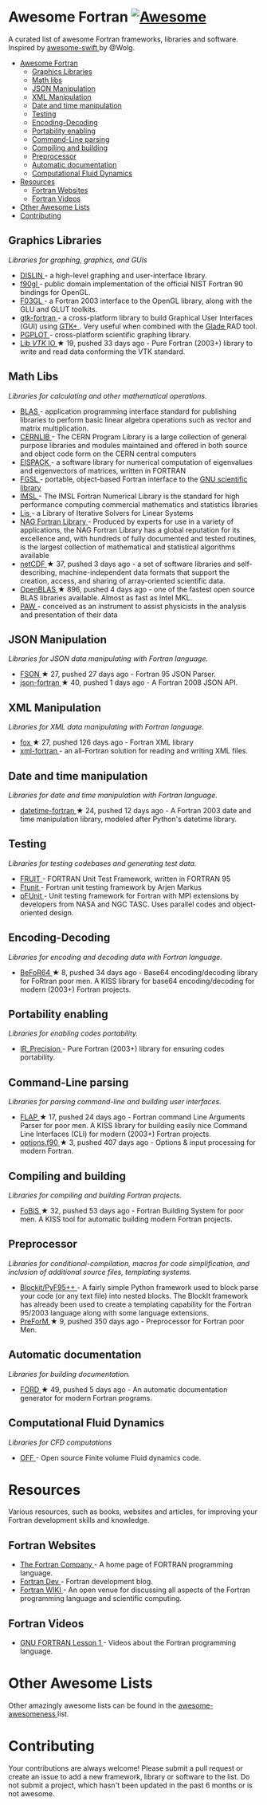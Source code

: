 <h1>
 Awesome Fortran
 <a href="https://github.com/sindresorhus/awesome">
  <img alt="Awesome" src="https://cdn.rawgit.com/sindresorhus/awesome/d7305f38d29fed78fa85652e3a63e154dd8e8829/media/badge.svg"/>
 </a>
</h1>
<p>
 A curated list of awesome Fortran frameworks, libraries and software. Inspired by
 <a href="https://github.com/Wolg/awesome-swift">
  awesome-swift
 </a>
 by @Wolg.
</p>
<ul>
 <li>
  <a href="#awesome-fortran">
   Awesome Fortran
  </a>
  <ul>
   <li>
    <a href="#graphics-libraries">
     Graphics Libraries
    </a>
   </li>
   <li>
    <a href="#math-libs">
     Math libs
    </a>
   </li>
   <li>
    <a href="#json-manipulation">
     JSON Manipulation
    </a>
   </li>
   <li>
    <a href="#xml-manipulation">
     XML Manipulation
    </a>
   </li>
   <li>
    <a href="#date-and-time-manipulation">
     Date and time manipulation
    </a>
   </li>
   <li>
    <a href="#testing">
     Testing
    </a>
   </li>
   <li>
    <a href="#encoding-decoding">
     Encoding-Decoding
    </a>
   </li>
   <li>
    <a href="#portability-enabling">
     Portability enabling
    </a>
   </li>
   <li>
    <a href="#command-line-parsing">
     Command-Line parsing
    </a>
   </li>
   <li>
    <a href="#compiling-and-building">
     Compiling and building
    </a>
   </li>
   <li>
    <a href="#preprocessor">
     Preprocessor
    </a>
   </li>
   <li>
    <a href="#automatic-documentation">
     Automatic documentation
    </a>
   </li>
   <li>
    <a href="#computational-fluid-dynamics">
     Computational Fluid Dynamics
    </a>
   </li>
  </ul>
 </li>
 <li>
  <a href="#resources">
   Resources
  </a>
  <ul>
   <li>
    <a href="#fortran-websites">
     Fortran Websites
    </a>
   </li>
   <li>
    <a href="#fortran-videos">
     Fortran Videos
    </a>
   </li>
  </ul>
 </li>
 <li>
  <a href="#other-awesome-lists">
   Other Awesome Lists
  </a>
 </li>
 <li>
  <a href="#contributing">
   Contributing
  </a>
 </li>
</ul>
<h2>
 Graphics Libraries
</h2>
<p>
 <em>
  Libraries for graphing, graphics, and GUIs
 </em>
</p>
<ul>
 <li>
  <a href="http://www.mps.mpg.de/dislin/">
   DISLIN
  </a>
  - a high-level graphing and user-interface library.
 </li>
 <li>
  <a href="http://math.nist.gov/f90gl/">
   f90gl
  </a>
  - public domain implementation of the official NIST Fortran 90 bindings for OpenGL.
 </li>
 <li>
  <a href="http://www-stone.ch.cam.ac.uk/pub/f03gl/index.xhtml">
   F03GL
  </a>
  - a Fortran 2003 interface to the OpenGL library, along with the GLU and GLUT toolkits.
 </li>
 <li>
  <a href="https://github.com/jerryd/gtk-fortran/wiki">
   gtk-fortran
  </a>
  - a cross-platform library to build Graphical User Interfaces (GUI) using
  <a href="http://www.gtk.org/">
   GTK+
  </a>
  .  Very useful when combined with the
  <a href="https://glade.gnome.org/">
   Glade
  </a>
  RAD tool.
 </li>
 <li>
  <a href="http://www.astro.caltech.edu/~tjp/pgplot/">
   PGPLOT
  </a>
  - cross-platform scientific graphing library.
 </li>
 <li>
  <a href="https://github.com/szaghi/Lib_VTK_IO">
   Lib
   <em>
    VTK
   </em>
   IO
  </a>
  <span>
   &#9733 19, pushed 33 days ago
  </span>
  - Pure Fortran (2003+) library to write and read data conforming the VTK standard.
 </li>
</ul>
<h2>
 Math Libs
</h2>
<p>
 <em>
  Libraries for calculating and other mathematical operations.
 </em>
</p>
<ul>
 <li>
  <a href="http://www.netlib.org/blas/">
   BLAS
  </a>
  - application programming interface standard for publishing libraries to perform basic linear algebra operations such as vector and matrix multiplication.
 </li>
 <li>
  <a href="http://cernlib.web.cern.ch/cernlib/">
   CERNLIB
  </a>
  - The CERN Program Library is a large collection of general purpose libraries and modules maintained and offered in both source and object code form on the CERN central computers
 </li>
 <li>
  <a href="http://www.netlib.org/eispack/">
   EISPACK
  </a>
  - a software library for numerical computation of eigenvalues and eigenvectors of matrices, written in FORTRAN
 </li>
 <li>
  <a href="http://www.lrz.de/services/software/mathematik/gsl/fortran/index.html">
   FGSL
  </a>
  - portable, object-based Fortran interface to the
  <a href="http://www.lrz.de/services/software/mathematik/gsl/">
   GNU scientific library
  </a>
 </li>
 <li>
  <a href="http://www.roguewave.com/products-services/imsl-numerical-libraries/fortran-libraries">
   IMSL
  </a>
  - The IMSL Fortran Numerical Library is the standard for high performance computing commercial mathematics and statistics libraries
 </li>
 <li>
  <a href="http://www.ssisc.org/lis/index.en.html#download">
   Lis
  </a>
  - a Library of Iterative Solvers for Linear Systems
 </li>
 <li>
  <a href="http://www.nag.co.uk/numeric/fl/FLdescription.asp">
   NAG Fortran Library
  </a>
  - Produced by experts for use in a variety of applications, the NAG Fortran Library has a global reputation for its excellence and, with hundreds of fully documented and tested routines, is the largest collection of mathematical and statistical algorithms available
 </li>
 <li>
  <a href="https://github.com/Unidata/netcdf-fortran">
   netCDF
  </a>
  <span>
   &#9733 37, pushed 3 days ago
  </span>
  - a set of software libraries and self-describing, machine-independent data formats that support the creation, access, and sharing of array-oriented scientific data.
 </li>
 <li>
  <a href="https://github.com/xianyi/OpenBLAS">
   OpenBLAS
  </a>
  <span>
   &#9733 896, pushed 4 days ago
  </span>
  - one of the fastest open source BLAS libraries available.  Almost as fast as Intel MKL.
 </li>
 <li>
  <a href="http://paw.web.cern.ch/paw/">
   PAW
  </a>
  - conceived as an instrument to assist physicists in the analysis and presentation of their data
 </li>
</ul>
<h2>
 JSON Manipulation
</h2>
<p>
 <em>
  Libraries for JSON data manipulating with Fortran language.
 </em>
</p>
<ul>
 <li>
  <a href="https://github.com/josephalevin/fson">
   FSON
  </a>
  <span>
   &#9733 27, pushed 27 days ago
  </span>
  - Fortran 95 JSON Parser.
 </li>
 <li>
  <a href="https://github.com/jacobwilliams/json-fortran">
   json-fortran
  </a>
  <span>
   &#9733 40, pushed 1 days ago
  </span>
  - A Fortran 2008 JSON API.
 </li>
</ul>
<h2>
 XML Manipulation
</h2>
<p>
 <em>
  Libraries for XML data manipulating with Fortran language.
 </em>
</p>
<ul>
 <li>
  <a href="https://github.com/andreww/fox">
   fox
  </a>
  <span>
   &#9733 27, pushed 126 days ago
  </span>
  - Fortran XML library
 </li>
 <li>
  <a href="http://sourceforge.net/projects/xml-fortran/">
   xml-fortran
  </a>
  - an all-Fortran solution for reading and writing XML files.
 </li>
</ul>
<h2>
 Date and time manipulation
</h2>
<p>
 <em>
  Libraries for date and time manipulation with Fortran language.
 </em>
</p>
<ul>
 <li>
  <a href="https://github.com/milancurcic/datetime-fortran">
   datetime-fortran
  </a>
  <span>
   &#9733 24, pushed 12 days ago
  </span>
  - A Fortran 2003 date and time manipulation library, modeled after Python's datetime library.
 </li>
</ul>
<h2>
 Testing
</h2>
<p>
 <em>
  Libraries for testing codebases and generating test data.
 </em>
</p>
<ul>
 <li>
  <a href="http://sourceforge.net/projects/fortranxunit/">
   FRUIT
  </a>
  - FORTRAN Unit Test Framework, written in FORTRAN 95
 </li>
 <li>
  <a href="http://flibs.sourceforge.net/ftnunit.html">
   Ftunit
  </a>
  - Fortran unit testing framework by Arjen Markus
 </li>
 <li>
  <a href="http://sourceforge.net/projects/pfunit/">
   pFUnit
  </a>
  - Unit testing framework for Fortran with MPI extensions by developers from NASA and NGC TASC.  Uses parallel codes and object-oriented design.
 </li>
</ul>
<h2>
 Encoding-Decoding
</h2>
<p>
 <em>
  Libraries for encoding and decoding data with Fortran language.
 </em>
</p>
<ul>
 <li>
  <a href="https://github.com/szaghi/BeFoR64">
   BeFoR64
  </a>
  <span>
   &#9733 8, pushed 34 days ago
  </span>
  - Base64 encoding/decoding library for FoRtran poor men. A KISS library for base64 encoding/decoding for modern (2003+) Fortran projects.
 </li>
</ul>
<h2>
 Portability enabling
</h2>
<p>
 <em>
  Libraries for enabling codes portability.
 </em>
</p>
<ul>
 <li>
  <a href="https://github.com/szaghi/IR_Precision">
   IR_Precision
  </a>
  - Pure Fortran (2003+) library for ensuring codes portability.
 </li>
</ul>
<h2>
 Command-Line parsing
</h2>
<p>
 <em>
  Libraries for parsing command-line and building user interfaces.
 </em>
</p>
<ul>
 <li>
  <a href="https://github.com/szaghi/FLAP">
   FLAP
  </a>
  <span>
   &#9733 17, pushed 24 days ago
  </span>
  - Fortran command Line Arguments Parser for poor men. A KISS library for building easily nice Command Line Interfaces (CLI) for modern (2003+) Fortran projects.
 </li>
 <li>
  <a href="https://github.com/cngilbreth/optionsf90">
   options.f90
  </a>
  <span>
   &#9733 3, pushed 407 days ago
  </span>
  - Options & input processing for modern Fortran.
 </li>
</ul>
<h2>
 Compiling and building
</h2>
<p>
 <em>
  Libraries for compiling and building Fortran projects.
 </em>
</p>
<ul>
 <li>
  <a href="https://github.com/szaghi/FoBiS">
   FoBiS
  </a>
  <span>
   &#9733 32, pushed 53 days ago
  </span>
  - Fortran Building System for poor men. A KISS tool for automatic building modern Fortran projects.
 </li>
</ul>
<h2>
 Preprocessor
</h2>
<p>
 <em>
  Libraries for conditional-compilation, macros for code simplification, and inclusion of additional source files, templating systems.
 </em>
</p>
<ul>
 <li>
  <a href="http://blockit.sourceforge.net/">
   Blockit/PyF95++
  </a>
  - A fairly simple Python framework used to block parse your code (or any text file) into nested blocks. The BlockIt framework has already been used to create a templating capability for the Fortran 95/2003 language along with some language extensions.
 </li>
 <li>
  <a href="https://github.com/szaghi/PreForM">
   PreForM
  </a>
  <span>
   &#9733 9, pushed 350 days ago
  </span>
  - Preprocessor for Fortran poor Men.
 </li>
</ul>
<h2>
 Automatic documentation
</h2>
<p>
 <em>
  Libraries for building documentation.
 </em>
</p>
<ul>
 <li>
  <a href="https://github.com/cmacmackin/ford">
   FORD
  </a>
  <span>
   &#9733 49, pushed 5 days ago
  </span>
  - An automatic documentation generator for modern Fortran programs.
 </li>
</ul>
<h2>
 Computational Fluid Dynamics
</h2>
<p>
 <em>
  Libraries for CFD computations
 </em>
</p>
<ul>
 <li>
  <a href="https://github.com/szaghi/OFF/tree/testing">
   OFF
  </a>
  - Open source Finite volume Fluid dynamics code.
 </li>
</ul>
<h1>
 Resources
</h1>
<p>
 Various resources, such as books, websites and articles, for improving your Fortran development skills and knowledge.
</p>
<h2>
 Fortran Websites
</h2>
<ul>
 <li>
  <a href="http://www.fortran.com/">
   The Fortran Company
  </a>
  - A home page of FORTRAN programming language.
 </li>
 <li>
  <a href="https://fortrandev.wordpress.com/">
   Fortran Dev
  </a>
  - Fortran development blog.
 </li>
 <li>
  <a href="http://fortranwiki.org/fortran/show/HomePage">
   Fortran WIKI
  </a>
  - An open venue for discussing all aspects of the Fortran programming language and scientific computing.
 </li>
</ul>
<h2>
 Fortran Videos
</h2>
<ul>
 <li>
  <a href="https://www.youtube.com/watch?v=qUy8M10uZRU">
   GNU FORTRAN Lesson 1
  </a>
  - Videos about the Fortran programming language.
 </li>
</ul>
<h1>
 Other Awesome Lists
</h1>
<p>
 Other amazingly awesome lists can be found in the
 <a href="https://github.com/bayandin/awesome-awesomeness">
  awesome-awesomeness
 </a>
 list.
</p>
<h1>
 Contributing
</h1>
<p>
 Your contributions are always welcome! Please submit a pull request or create an issue to add a new framework, library or software to the list. Do not submit a project, which hasn't been updated in the past 6 months or is not awesome.
</p>
